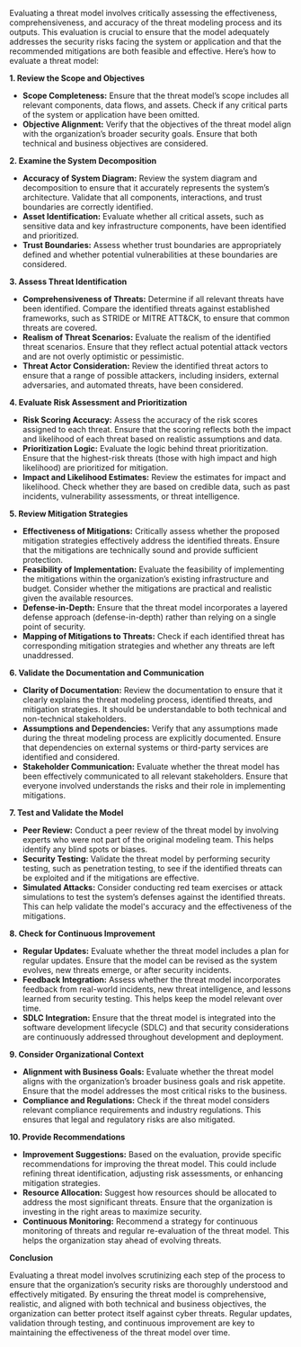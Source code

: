 Evaluating a threat model involves critically assessing the effectiveness, comprehensiveness, and accuracy of the threat modeling process and its outputs. This evaluation is crucial to ensure that the model adequately addresses the security risks facing the system or application and that the recommended mitigations are both feasible and effective. Here’s how to evaluate a threat model:

<b> 1. Review the Scope and Objectives </b>
* **Scope Completeness:** Ensure that the threat model’s scope includes all relevant components, data flows, and assets. Check if any critical parts of the system or application have been omitted.
* **Objective Alignment:**  Verify that the objectives of the threat model align with the organization’s broader security goals. Ensure that both technical and business objectives are considered.

<b> 2. Examine the System Decomposition </b>
* **Accuracy of System Diagram:**  Review the system diagram and decomposition to ensure that it accurately represents the system’s architecture. Validate that all components, interactions, and trust boundaries are correctly identified.
* **Asset Identification:**  Evaluate whether all critical assets, such as sensitive data and key infrastructure components, have been identified and prioritized.
* **Trust Boundaries:**  Assess whether trust boundaries are appropriately defined and whether potential vulnerabilities at these boundaries are considered.

<b> 3. Assess Threat Identification </b>
* **Comprehensiveness of Threats:**  Determine if all relevant threats have been identified. Compare the identified threats against established frameworks, such as STRIDE or MITRE ATT&CK, to ensure that common threats are covered.
* **Realism of Threat Scenarios:**  Evaluate the realism of the identified threat scenarios. Ensure that they reflect actual potential attack vectors and are not overly optimistic or pessimistic.
* **Threat Actor Consideration:**  Review the identified threat actors to ensure that a range of possible attackers, including insiders, external adversaries, and automated threats, have been considered.

<b> 4. Evaluate Risk Assessment and Prioritization </b>
* **Risk Scoring Accuracy:**  Assess the accuracy of the risk scores assigned to each threat. Ensure that the scoring reflects both the impact and likelihood of each threat based on realistic assumptions and data.
* **Prioritization Logic:**  Evaluate the logic behind threat prioritization. Ensure that the highest-risk threats (those with high impact and high likelihood) are prioritized for mitigation.
* **Impact and Likelihood Estimates:**  Review the estimates for impact and likelihood. Check whether they are based on credible data, such as past incidents, vulnerability assessments, or threat intelligence.

<b> 5. Review Mitigation Strategies </b>
* **Effectiveness of Mitigations:**  Critically assess whether the proposed mitigation strategies effectively address the identified threats. Ensure that the mitigations are technically sound and provide sufficient protection.
* **Feasibility of Implementation:**  Evaluate the feasibility of implementing the mitigations within the organization’s existing infrastructure and budget. Consider whether the mitigations are practical and realistic given the available resources.
* **Defense-in-Depth:**  Ensure that the threat model incorporates a layered defense approach (defense-in-depth) rather than relying on a single point of security.
* **Mapping of Mitigations to Threats:**  Check if each identified threat has corresponding mitigation strategies and whether any threats are left unaddressed.

<b> 6. Validate the Documentation and Communication </b>
* **Clarity of Documentation:**  Review the documentation to ensure that it clearly explains the threat modeling process, identified threats, and mitigation strategies. It should be understandable to both technical and non-technical stakeholders.
* **Assumptions and Dependencies:**  Verify that any assumptions made during the threat modeling process are explicitly documented. Ensure that dependencies on external systems or third-party services are identified and considered.
* **Stakeholder Communication:**  Evaluate whether the threat model has been effectively communicated to all relevant stakeholders. Ensure that everyone involved understands the risks and their role in implementing mitigations.

<b> 7. Test and Validate the Model </b>
* **Peer Review:**  Conduct a peer review of the threat model by involving experts who were not part of the original modeling team. This helps identify any blind spots or biases.
* **Security Testing:**  Validate the threat model by performing security testing, such as penetration testing, to see if the identified threats can be exploited and if the mitigations are effective.
* **Simulated Attacks:**  Consider conducting red team exercises or attack simulations to test the system’s defenses against the identified threats. This can help validate the model's accuracy and the effectiveness of the mitigations.

<b> 8. Check for Continuous Improvement </b>
* **Regular Updates:**  Evaluate whether the threat model includes a plan for regular updates. Ensure that the model can be revised as the system evolves, new threats emerge, or after security incidents.
* **Feedback Integration:**  Assess whether the threat model incorporates feedback from real-world incidents, new threat intelligence, and lessons learned from security testing. This helps keep the model relevant over time.
* **SDLC Integration:**  Ensure that the threat model is integrated into the software development lifecycle (SDLC) and that security considerations are continuously addressed throughout development and deployment.

<b> 9. Consider Organizational Context </b>
* **Alignment with Business Goals:**  Evaluate whether the threat model aligns with the organization’s broader business goals and risk appetite. Ensure that the model addresses the most critical risks to the business.
* **Compliance and Regulations:**  Check if the threat model considers relevant compliance requirements and industry regulations. This ensures that legal and regulatory risks are also mitigated.

<b> 10. Provide Recommendations </b>
* **Improvement Suggestions:**  Based on the evaluation, provide specific recommendations for improving the threat model. This could include refining threat identification, adjusting risk assessments, or enhancing mitigation strategies.
* **Resource Allocation:**  Suggest how resources should be allocated to address the most significant threats. Ensure that the organization is investing in the right areas to maximize security.
* **Continuous Monitoring:**  Recommend a strategy for continuous monitoring of threats and regular re-evaluation of the threat model. This helps the organization stay ahead of evolving threats.

<b> Conclusion </b>

Evaluating a threat model involves scrutinizing each step of the process to ensure that the organization’s security risks are thoroughly understood and effectively mitigated. By ensuring the threat model is comprehensive, realistic, and aligned with both technical and business objectives, the organization can better protect itself against cyber threats. Regular updates, validation through testing, and continuous improvement are key to maintaining the effectiveness of the threat model over time.
